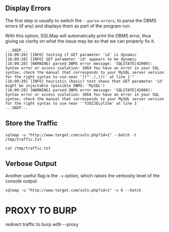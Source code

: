 ## Display Errors

The first step is usually to switch the `--parse-errors`, to parse the DBMS errors (if any) and displays them as part of the program run:

With this option, SQLMap will automatically print the DBMS error, thus giving us clarity on what the issue may be so that we can properly fix it.

```shell-session
...SNIP...
[16:09:20] [INFO] testing if GET parameter 'id' is dynamic
[16:09:20] [INFO] GET parameter 'id' appears to be dynamic
[16:09:20] [WARNING] parsed DBMS error message: 'SQLSTATE[42000]: Syntax error or access violation: 1064 You have an error in your SQL syntax; check the manual that corresponds to your MySQL server version for the right syntax to use near '))"',),)((' at line 1'"
[16:09:20] [INFO] heuristic (basic) test shows that GET parameter 'id' might be injectable (possible DBMS: 'MySQL')
[16:09:20] [WARNING] parsed DBMS error message: 'SQLSTATE[42000]: Syntax error or access violation: 1064 You have an error in your SQL syntax; check the manual that corresponds to your MySQL server version for the right syntax to use near ''YzDZJELylInm' at line 1'
...SNIP...
```
## Store the Traffic
```shell-session
sqlmap -u "http://www.target.com/vuln.php?id=1" --batch -t /tmp/traffic.txt
```

```shell-session
cat /tmp/traffic.txt
```

## Verbose Output

Another useful flag is the `-v` option, which raises the verbosity level of the console output:

```shell-session
sqlmap -u "http://www.target.com/vuln.php?id=1" -v 6 --batch
```

# PROXY TO BURP 

redirect traffic to burp with --proxy
